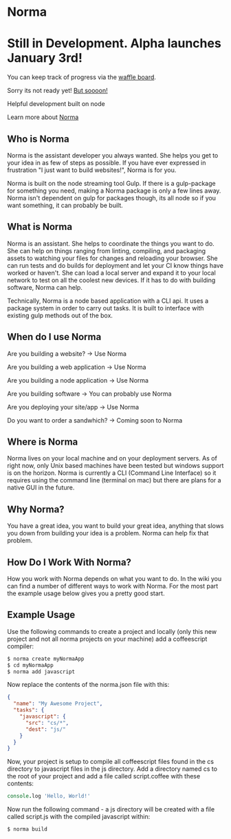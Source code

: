 Norma
===

# Still in Development. Alpha launches January 3rd!
You can keep track of progress via the [waffle board](https://waffle.io/newspring/norma?milestone=Alpha).

Sorry its not ready yet! [But soooon!](http://nooooooooooooooo.com/)

Helpful development built on node

Learn more about [Norma](http://en.wikipedia.org/wiki/Norma_Cenva)

## Who is Norma

Norma is the assistant developer you always wanted. She helps you get to
your idea in as few of steps as possible. If you have ever expressed in
frustration "I just want to build websites!", Norma is for you.

Norma is built on the node streaming tool Gulp. If there is a gulp-package
for something you need, making a Norma package is only a few lines away. Norma
isn't dependent on gulp for packages though, its all node so if you want
something, it can probably be built.


## What is Norma

Norma is an assistant. She helps to coordinate the things you want to do.
She can help on things ranging from linting, compiling, and packaging assets
to watching your files for changes and reloading your browser. She can run
tests and do builds for deployment and let your CI know things have worked
or haven't. She can load a local server and expand it to your local network
to test on all the coolest new devices. If it has to do with building software,
Norma can help.

Technically, Norma is a node based application with a CLI api. It uses a
package system in order to carry out tasks. It is built to interface
with existing gulp methods out of the box.


## When do I use Norma

Are you building a website? -> Use Norma

Are you building a web application -> Use Norma

Are you building a node application -> Use Norma

Are you building software -> You can probably use Norma

Are you deploying your site/app -> Use Norma

Do you want to order a sandwhich? -> Coming soon to Norma


## Where is Norma

Norma lives on your local machine and on your deployment servers.
As of right now, only Unix based machines have been tested but windows
support is on the horizon. Norma is currently a CLI (Command Line Interface)
so it requires using the command line (terminal on mac) but there are plans
for a native GUI in the future.


## Why Norma?

You have a great idea, you want to build your great idea, anything that slows
you down from building your idea is a problem. Norma can help fix
that problem.

## How Do I Work With Norma?

How you work with Norma depends on what you want to do. In the wiki you
can find a number of different ways to work with Norma. For the most
part the example usage below gives you a pretty good start.


## Example Usage

Use the following commands to create a project and locally (only this new
project and not all norma projects on your machine) add a coffeescript compiler:

````bash
$ norma create myNormaApp
$ cd myNormaApp
$ norma add javascript
````

Now replace the contents of the norma.json file with this:

````json
{
  "name": "My Awesome Project",
  "tasks": {
    "javascript": {
      "src": "cs/*",
      "dest": "js/"
    }
  }
}
````

Now, your project is setup to compile all coffeescript files found in the cs
directory to javascript files in the js directory.  Add a directory named cs to
the root of your project and add a file called script.coffee with these
contents:

````coffeescript
console.log 'Hello, World!'
````

Now run the following command - a js directory will be created with a file
called script.js with the compiled javascript within:

````bash
$ norma build
````
